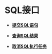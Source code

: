 # SQL接口<a name="topic_300000002"></a>

 

-   **[提交SQL语句](提交SQL语句.md)**  

-   **[查询SQL结果](查询SQL结果.md)**  

-   **[取消SQL执行任务](取消SQL执行任务.md)**  


